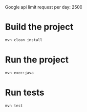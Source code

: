 Google api limit request per day: 2500

# Build the project
```sh
mvn clean install
```
# Run the project
```sh
mvn exec:java
```
# Run tests
```sh
mvn test
```
